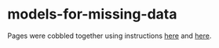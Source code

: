 # models-for-missing-data

Pages were cobbled together using instructions [here](https://hugothemesfree.com/hugo-documentation-theme-as-simple-as-plain-book/) and [here](https://gohugo.io/getting-started/quick-start/).
